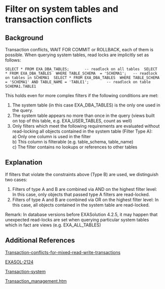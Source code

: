 # Filter on system tables and transaction conflicts 
## Background

Transaction conflicts, WAIT FOR COMMIT or ROLLBACK, each of them is possible. When querying system tables, read locks are implicitly set as follows:


```"code-sql"
SELECT * FROM EXA_DBA_TABLES;       -- readlock on all tables  SELECT * FROM EXA_DBA_TABLES  WHERE TABLE_SCHEMA  = 'SCHEMA1';   -- readlock on tables in SCHEMA1  SELECT * FROM EXA_DBA_TABLES  WHERE TABLE_SCHEMA  = 'SCHEMA1' AND TABLE_NAME = 'TABLE1';        -- readlock on table SCHEMA1.TABLE1 
```
This holds even for more complex filters if the following conditions are met:  
1) The system table (in this case EXA_DBA_TABLES) is the only one used in the query.  
2) The system table appears no more than once in the query (views built on top of this table, e.g. EXA_USER_TABLES, count as well)  
3) Only filters which meet the following requirements are evaluated without read-locking all objects contained in the system table (Filter Type A):  
a) Only one column is used in the filter  
b) This column is filterable (e.g. table_schema, table_name)  
c) The filter contains no lookups or references to other tables

## Explanation

If filters that violate the constraints above (Type B) are used, we distinguish two cases:  
1) Filters of type A and B are combined via AND on the highest filter level: In this case, only objects that passed type A filters are read-locked.  
2) Filters of type A and B are combined via OR on the highest filter level: In this case, all objects contained in the system table are read-locked.

Remark: In database versions before EXASolution 4.2.5, it may happen that unexpected read-locks are set when querying particular system tables which in fact are views (e.g. EXA_ALL_TABLES)

## Additional References

[Transaction-conflicts-for-mixed-read-write-transactions](https://community.exasol.com/t5/database-features/transaction-conflicts-for-mixed-read-write-transactions/ta-p/2143) 

[EXASOL-2124](https://www.exasol.com/support/browse/EXASOL-2124) 

[Transaction-system](https://community.exasol.com/t5/database-features/transaction-system/ta-p/1522) 

[Transaction_management.htm](https://docs.exasol.com/database_concepts/transaction_management.htm) 

